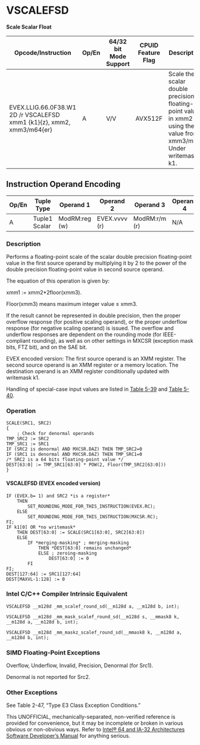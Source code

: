 # VSCALEFSD

**Scale Scalar Float**

| Opcode/Instruction                                                    | Op/En | 64/32 bit Mode Support | CPUID Feature Flag | Description                                                                                                        |
| --------------------------------------------------------------------- | ----- | ---------------------- | ------------------ | ------------------------------------------------------------------------------------------------------------------ |
| EVEX.LLIG.66.0F38.W1 2D /r VSCALEFSD xmm1 {k1}{z}, xmm2, xmm3/m64{er} | A     | V/V                    | AVX512F            | Scale the scalar double precision floating-point values in xmm2 using the value from xmm3/m64. Under writemask k1. |

## Instruction Operand Encoding

| Op/En | Tuple Type    | Operand 1     | Operand 2     | Operand 3     | Operand 4 |
| ----- | ------------- | ------------- | ------------- | ------------- | --------- |
| A     | Tuple1 Scalar | ModRM:reg (w) | EVEX.vvvv (r) | ModRM:r/m (r) | N/A       |

### Description

Performs a floating-point scale of the scalar double precision floating-point value in the first source operand by multiplying it by 2 to the power of the double precision floating-point value in second source operand.

The equation of this operation is given by:

xmm1 := xmm2\*2floor(xmm3).

Floor(xmm3) means maximum integer value ≤ xmm3.

If the result cannot be represented in double precision, then the proper overflow response (for positive scaling operand), or the proper underflow response (for negative scaling operand) is issued. The overflow and underflow responses are dependent on the rounding mode (for IEEE-compliant rounding), as well as on other settings in MXCSR (exception mask bits, FTZ bit), and on the SAE bit.

EVEX encoded version: The first source operand is an XMM register. The second source operand is an XMM register or a memory location. The destination operand is an XMM register conditionally updated with writemask k1.

Handling of special-case input values are listed in [Table 5-39](/x86/vscalefpd#tbl-5-39) and [Table 5-40](/x86/vscalefpd#tbl-5-40).

### Operation

```
SCALE(SRC1, SRC2)
{
    ; Check for denormal operands
TMP_SRC2 := SRC2
TMP_SRC1 := SRC1
IF (SRC2 is denormal AND MXCSR.DAZ) THEN TMP_SRC2=0
IF (SRC1 is denormal AND MXCSR.DAZ) THEN TMP_SRC1=0
/* SRC2 is a 64 bits floating-point value */
DEST[63:0] := TMP_SRC1[63:0] * POW(2, Floor(TMP_SRC2[63:0]))
}

```

#### VSCALEFSD (EVEX encoded version)

```
IF (EVEX.b= 1) and SRC2 *is a register*
    THEN
        SET_ROUNDING_MODE_FOR_THIS_INSTRUCTION(EVEX.RC);
    ELSE
        SET_ROUNDING_MODE_FOR_THIS_INSTRUCTION(MXCSR.RC);
FI;
IF k1[0] OR *no writemask*
    THEN DEST[63:0] := SCALE(SRC1[63:0], SRC2[63:0])
    ELSE
        IF *merging-masking* ; merging-masking
            THEN *DEST[63:0] remains unchanged*
            ELSE ; zeroing-masking
                DEST[63:0] := 0
        FI
FI;
DEST[127:64] := SRC1[127:64]
DEST[MAXVL-1:128] := 0

```

### Intel C/C++ Compiler Intrinsic Equivalent

```
VSCALEFSD __m128d _mm_scalef_round_sd(__m128d a, __m128d b, int);

```

```
VSCALEFSD __m128d _mm_mask_scalef_round_sd(__m128d s, __mmask8 k, __m128d a, __m128d b, int);

```

```
VSCALEFSD __m128d _mm_maskz_scalef_round_sd(__mmask8 k, __m128d a, __m128d b, int);

```

### SIMD Floating-Point Exceptions

Overflow, Underflow, Invalid, Precision, Denormal (for Src1).

Denormal is not reported for Src2.

### Other Exceptions

See Table 2-47, “Type E3 Class Exception Conditions.”

This UNOFFICIAL, mechanically-separated, non-verified reference is provided for convenience, but it may be
incomplete or broken in various obvious or non-obvious
ways. Refer to [Intel® 64 and IA-32 Architectures Software Developer’s Manual](https://software.intel.com/en-us/download/intel-64-and-ia-32-architectures-sdm-combined-volumes-1-2a-2b-2c-2d-3a-3b-3c-3d-and-4) for anything serious.

